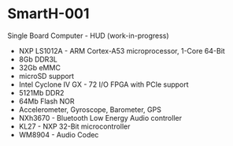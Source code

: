 # SmartH-001
Single Board Computer - HUD (work-in-progress)
- NXP LS1012A - ARM Cortex-A53 microprocessor, 1-Core 64-Bit
 - 8Gb DDR3L
 - 32Gb eMMC
 - microSD support
- Intel Cyclone IV GX - 72 I/O FPGA with PCIe support
 - 5121Mb DDR2
 - 64Mb Flash NOR
 - Accelerometer, Gyroscope, Barometer, GPS
- NXh3670 - Bluetooth Low Energy Audio controller
 - KL27 - NXP 32-Bit microcontroller
 - WM8904 - Audio Codec

